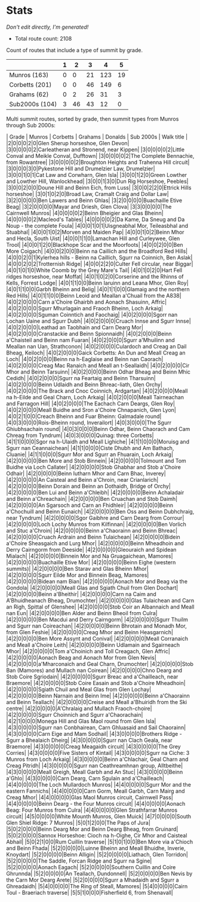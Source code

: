 # Stats
_Don't edit directly, I'm generated!_

 * Total route count: 2108

 Count of routes that include a type of summit by grade.

|                   | 1 | 2 | 3 | 4 | 5 |
|-------------------|---|---|---|---|---|
| Munros (163)            |0|0|21|123|19|
| Corbetts (201)          |0|0|46|149|6|
| Grahams (62)           |0|2|26|31|3|
| Sub2000s (104)          |3|46|43|12|0|

Multi summit routes, sorted by grade, then summit types from Munros through Sub 2000s:

| Grade | Munros | Corbetts | Grahams | Donalds | Sub 2000s | Walk title |
|2|0|0|0|2|0|Glen Sherup horseshoe, Glen Devon|
|3|0|0|0|0|2|Carleatheran and Stronend,  near Kippen|
|3|0|0|0|0|2|Little Conval and Meikle Conval, Dufftown|
|3|0|0|0|0|2|The Complete Bennachie, from Rowantree|
|3|0|0|0|0|2|Broughton Heights and Trahenna Hill circuit|
|3|0|0|0|3|0|Pykestone Hill and Drumelzier Law, Drumelzier|
|3|0|0|1|0|1|Cat Law and Corwharn, Glen Isla|
|3|0|0|1|2|0|Green Lowther and Lowther Hill, Wanlockhead|
|3|0|0|1|3|0|Dun Rig Horseshoe, Peebles|
|3|0|0|2|0|0|Doune Hill and Beinn Eich, from Luss|
|3|0|0|2|2|0|Ettrick Hills horseshoe|
|3|0|1|0|2|0|Broad Law, Cramalt Craig and Dollar Law|
|3|2|0|0|0|0|Ben Lawers and Beinn Ghlas|
|3|2|0|0|0|0|Buachaille Etive Beag|
|3|2|0|0|0|0|Mayar and Driesh, Glen Clova|
|3|3|0|0|0|0|The Cairnwell Munros|
|4|0|0|0|0|2|Beinn Bheigier and Glas Bheinn|
|4|0|0|0|0|2|Macleod's Tables|
|4|0|0|0|0|2|Da Kame, Da Sneug and Da Noup - the complete Foula|
|4|0|0|1|0|1|Uisgneabhal Mor, Teileasbhal and Stuabhal|
|4|0|0|1|0|2|Morven and Maiden Pap|
|4|0|0|1|0|2|Beinn Mhor and Hecla, South Uist|
|4|0|0|1|1|0|Lamachan Hill and Curleywee, Glen Trool|
|4|0|0|1|2|0|Blackhope Scar and the Moorfoots|
|4|0|0|2|0|0|Ben More Coigach|
|4|0|0|2|0|0|Beinn na Caillich and the Broadford Red Hills|
|4|0|0|2|0|1|Kylerhea hills - Beinn na Caillich, Sgurr na Coinnich, Ben Aslak|
|4|0|0|2|0|2|Trotternish Ridge|
|4|0|0|2|2|0|Culter Fell circular, near Biggar|
|4|0|1|0|1|0|White Coomb by the Grey Mare's Tail|
|4|0|1|0|2|0|Hart Fell ridges horseshoe, near Moffat|
|4|0|1|0|2|0|Corserine and the Rhinns of Kells, Forrest Lodge|
|4|0|1|1|0|0|Beinn Iaruinn and Leana Mhor, Glen Roy|
|4|0|1|1|0|0|Garbh Bheinn and Belig|
|4|0|1|1|0|0|Glamaig and the northern Red Hills|
|4|0|1|1|0|0|Beinn Leoid and Meallan a'Chuail from the A838|
|4|0|2|0|0|0|Carn a'Choire Ghairbh and Aonach Shasuinn, Affric|
|4|0|2|0|0|0|Sgurr Mhurlagain and Fraoch Bheinn, Loch Arkaig|
|4|0|2|0|0|0|Sguman Coinntich and Faochaig|
|4|0|2|0|0|0|Sgorr nan Lochan Uaine and Sgurr Dubh|
|4|0|2|0|0|0|Cruach Innse and Sgurr Innse|
|4|0|2|0|0|0|Leathad an Taobhain and Carn Dearg Mor|
|4|0|2|0|0|0|Cranstackie and Beinn Spionnaidh|
|4|0|2|0|0|0|Beinn a'Chaisteil and Beinn nam Fuaran|
|4|0|2|0|0|0|Sgurr a'Mhuilinn and Meallan nan Uan, Strathconon|
|4|0|2|0|0|0|Culardoch and Creag an Dail Bheag, Keiloch|
|4|0|2|0|0|0|Gaick Corbetts: An Dun and Meall Creag an Loch|
|4|0|2|0|0|0|Beinn na h-Eaglaise and Beinn nan Caorach|
|4|0|2|0|0|0|Creag Mac Ranaich and Meall an t-Seallaidh|
|4|0|2|0|0|0|Cir Mhor and Beinn Tarsuinn|
|4|0|2|0|0|0|Beinn Odhar Bheag and Beinn Mhic Cedidh|
|4|0|2|0|0|0|Sgurr na Feartaig and Beinn Tharsuinn|
|4|0|2|0|0|0|Beinn Udlaidh and Beinn Bhreac-liath, Glen Orchy|
|4|0|2|0|0|0|The Brack and Cnoc Coinnich, Ardgartan|
|4|0|2|0|0|0|Meall na h-Eilde and Geal Charn, Loch Arkaig|
|4|0|2|0|0|0|Meall Tairneachan and Farragon Hill|
|4|0|2|0|0|0|The Eachach Carn Deargs, Glen Roy|
|4|0|2|0|0|0|Meall Buidhe and Sron a'Choire Chnapanich, Glen Lyon|
|4|0|2|1|0|0|Creach Bheinn and Fuar Bheinn: Galmadale round|
|4|0|3|0|0|0|Rois-Bheinn round, Inverailort|
|4|0|3|0|0|0|The Sgurr Ghiubhsachain round|
|4|0|3|0|0|0|Beinn Odhar, Beinn Chaorach and Cam Chreag from Tyndrum|
|4|0|3|0|0|0|Quinag: three Corbetts|
|4|1|1|0|0|0|Sgor na h-Ulaidh and Meall Lighiche|
|4|1|1|0|0|0|Moruisg and Sgurr nan Ceannaichean|
|4|1|1|0|0|0|Ciste Dhubh and Am Bathach, Cluanie|
|4|1|1|0|0|0|Sgurr Mor and Sgurr an Fhuarain, Loch Arkaig|
|4|2|0|0|0|0|Ben More and Stob Binnein|
|4|2|0|0|0|0|Tolmount and Tom Buidhe via Loch Callater|
|4|2|0|0|0|0|Stob Ghabhar and Stob a'Choire Odhair|
|4|2|0|0|0|0|Beinn Iutharn Mhor and Carn Bhac, Inverey|
|4|2|0|0|0|0|An Caisteal and Beinn a'Chroin, near Crianlarich|
|4|2|0|0|0|0|Beinn Dorain and Beinn an Dothaidh, Bridge of Orchy|
|4|2|0|0|0|0|Ben Lui and Beinn a'Chleibh|
|4|2|0|0|0|0|Beinn Achaladair and Beinn a'Chreachain|
|4|2|0|0|0|0|Ben Cruachan and Stob Daimh|
|4|2|0|0|0|0|An Sgarsoch and Carn an Fhidhleir|
|4|2|0|0|0|0|Beinn a'Chochuill and Beinn Eunaich|
|4|2|0|0|0|0|Ben Oss and Beinn Dubhchraig, near Tyndrum|
|4|2|0|0|0|0|Sgor Gaibhre and Carn Dearg from Corrour|
|4|2|0|0|0|0|Loch Lochy Munros from Kilfinnan|
|4|2|0|0|0|0|Ben Vorlich and Stuc a'Chroin|
|4|2|0|0|0|0|Beinn a'Chaorainn and Beinn Bhreac|
|4|2|0|0|0|0|Cruach Ardrain and Beinn Tulaichean|
|4|2|0|0|0|0|Bidein a'Choire Sheasgaich and Lurg Mhor|
|4|2|0|0|0|0|Beinn Mheadhoin and Derry Cairngorm from Deeside|
|4|2|0|0|0|0|Gleouraich and Spidean Mialach|
|4|2|0|0|0|0|Binnein Mor and Na Gruagaichean, Mamores|
|4|2|0|0|0|0|Buachaille Etive Mor|
|4|2|0|0|0|0|Beinn Eighe (western summits)|
|4|2|0|0|0|0|Ben Starav and Glas Bheinn Mhor|
|4|2|0|0|0|0|Sgurr Eilde Mor and Binnein Beag, Mamores|
|4|2|0|0|0|0|Bidean nam Bian|
|4|2|0|0|0|0|Aonach Mor and Beag via the Gondola|
|4|2|0|0|0|0|Meall Glas and Sgiath Chuil from Glen Dochart|
|4|2|0|0|0|0|Beinn a'Bheithir|
|4|2|0|0|0|0|Carn na Caim and A'Bhuidheanach Bheag, Drumochter|
|4|2|0|0|0|0|Glas Tulaichean and Carn an Righ, Spittal of Glenshee|
|4|2|0|0|0|0|Stob Coir an Albannaich and Meall nan Eun|
|4|2|0|0|0|0|Ben Alder and Beinn Bheoil from Culra|
|4|2|0|0|0|0|Ben Macdui and Derry Cairngorm|
|4|2|0|0|0|0|Sgurr Thuilm and Sgurr nan Coireachan|
|4|2|0|0|0|0|Beinn Bhrotain and Monadh Mor, from Glen Feshie|
|4|2|0|0|0|0|Creag Mhor and Beinn Heasgarnich|
|4|2|0|0|0|0|Ben More Assynt and Conival|
|4|2|0|0|0|0|Meall Corranaich and Meall a'Choire Leith|
|4|2|0|0|0|0|Beinn Udlamain and Sgairneach Mhor|
|4|2|0|0|0|0|Tom a'Choinich and Toll Creagach, Glen Affric|
|4|2|0|0|0|0|Aonach Beag and Aonach Mor from Glen Nevis|
|4|2|0|0|0|0|a'Mharconaich and Geal Charn, Drumochter|
|4|2|0|0|0|0|Stob Ban (Mamores) and Mullach nan Coirean|
|4|2|0|0|0|0|Chno Dearg and Stob Coire Sgriodain|
|4|2|0|0|0|0|Sgurr Breac and a'Chailleach, near Braemore|
|4|2|0|0|0|0|Stob Coire Easain and Stob a'Choire Mheadhoin|
|4|2|0|0|0|0|Sgiath Chuil and Meal Glas from Glen Lochay|
|4|2|0|0|0|0|Beinn Narnain and Beinn Ime|
|4|2|0|0|0|0|Beinn a'Chaorainn and Beinn Teallach|
|4|2|0|0|0|0|Creise and Meall a'Bhuiridh from the Ski centre|
|4|2|0|0|0|0|A'Chralaig and Mullach Fraoch-choire|
|4|2|0|0|0|0|Sgurr Choinnich and Sgurr a'Chaorachain|
|4|2|1|0|0|0|Monega Hill and Glas Maol round from Glen Isla|
|4|3|0|0|0|0|Sgurr nan Conbhairean, Carn Ghluasaid and Sail Chaorainn|
|4|3|0|0|0|0|Carn Eige and Mam Sodhail|
|4|3|0|0|0|0|Brothers Ridge - Sgurr a Bhealaich Dheirg|
|4|3|0|0|0|0|Sgurr nan Clach Geala, near Braemore|
|4|3|0|0|0|0|Creag Meagaidh circuit|
|4|3|0|0|0|0|The Grey Corries|
|4|3|0|0|0|0|Five Sisters of Kintail|
|4|3|0|0|0|0|Sgurr na Ciche: 3 Munros from Loch Arkaig|
|4|3|0|0|0|0|Beinn a'Chlachair, Geal Charn and Creag Pitridh|
|4|3|0|0|0|0|Sgurr nan Ceathreamhnan group, Alltbeithe|
|4|3|0|0|0|0|Meall Greigh, Meall Garbh and An Stuc|
|4|3|0|0|0|0|Beinn a'Ghlo|
|4|3|0|0|0|0|Carn Dearg, Carn Sgulain and a'Chailleach|
|4|4|0|0|0|0|The Loch Mullardoch Munros|
|4|4|0|0|0|0|Sgurr Mor and the eastern Fannichs|
|4|4|0|0|0|0|Carn Gorm, Meall Garbh, Carn Mairg and Creag Mhor|
|4|4|0|0|0|0|Glas Maol Munros circuit, Cairnwell Pass|
|4|4|0|0|0|0|Beinn Dearg - the Four Munros circuit|
|4|4|0|0|0|0|Aonach Beag: Four Munros from Culra|
|4|4|0|0|0|0|Glen Strathfarrar Munros circuit|
|4|5|0|0|0|0|White Mounth Munros, Glen Muick|
|4|7|0|0|0|0|South Glen Shiel Ridge: 7 Munros|
|5|0|1|2|0|0|The Paps of Jura|
|5|0|2|0|0|0|Beinn Dearg Mor and Beinn Dearg Bheag, from Gruinard|
|5|0|2|0|0|0|Sannox Horseshoe: Cioch na h-Oighe, Cir Mhor and Caisteal Abhail|
|5|0|2|1|0|0|Rum Cuillin traverse|
|5|1|0|1|0|0|Ben More via a'Chioch and Beinn Fhada|
|5|2|0|0|0|0|Luinne Bheinn and Meall Bhuidhe, Inverie, Knoydart|
|5|2|0|0|0|0|Beinn Alligin|
|5|2|0|0|0|0|Liathach, Glen Torridon|
|5|2|0|0|0|0|The Saddle, Forcan Ridge and Sgurr na Sgine|
|5|2|0|0|0|0|Aonach Eagach|
|5|2|0|0|0|0|Southern Cuillin and Coire Ghrunnda|
|5|2|0|0|0|0|An Teallach, Dundonnell|
|5|2|0|0|0|0|Ben Nevis by the Carn Mor Dearg Arete|
|5|2|0|0|0|0|Sgurr a Mhadaidh and Sgurr a Ghreadaidh|
|5|4|0|0|0|0|The Ring of Steall, Mamores|
|5|4|0|0|0|0|Cairn Toul - Braeriach traverse|
|5|5|1|0|0|0|Fisherfield 6, from Shenavall|
